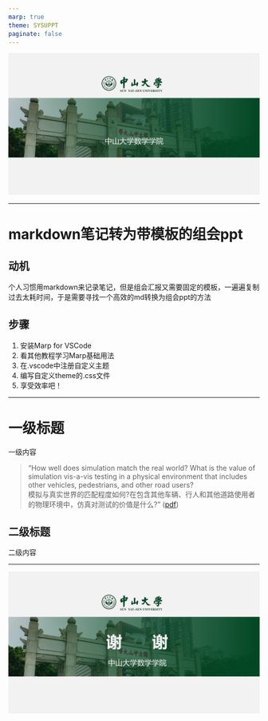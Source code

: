 ```yaml
---
marp: true
theme: SYSUPPT
paginate: false
---
```


![bg](./images/SYSU_cover.png)

---

<!-- backgroundImage: url("./images/SYSU_title.png") -->

<!-- _header: 经验分享 -->

# markdown笔记转为带模板的组会ppt

## 动机
个人习惯用markdown来记录笔记，但是组会汇报又需要固定的模板，一遍遍复制过去太耗时间，于是需要寻找一个高效的md转换为组会ppt的方法

## 步骤

1. 安装Marp for VSCode
2. 看其他教程学习Marp基础用法
3. 在.vscode中注册自定义主题
4. 编写自定义theme的.css文件
5. 享受效率吧！

---



<!-- headingDivider:  -->
<!-- prerender: true -->
<!-- _header: 工作汇报 -->

# 一级标题
一级内容
> “How well does simulation match the real world? What is the value of simulation vis-a-vis testing in a physical environment that includes other vehicles, pedestrians, and other road users?  
> 模拟与真实世界的匹配程度如何?在包含其他车辆、行人和其他道路使用者的物理环境中，仿真对测试的价值是什么?” ([pdf](zotero://open-pdf/library/items/9AULW8RM?page=1))
## 二级标题
二级内容

<!-- _footer:  ■ 总结框模板  -->

---


![bg](./images/SYSU_thanks.png)
